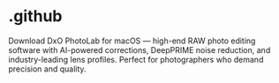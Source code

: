 # .github
Download DxO PhotoLab for macOS — high-end RAW photo editing software with AI-powered corrections, DeepPRIME noise reduction, and industry-leading lens profiles. Perfect for photographers who demand precision and quality.
